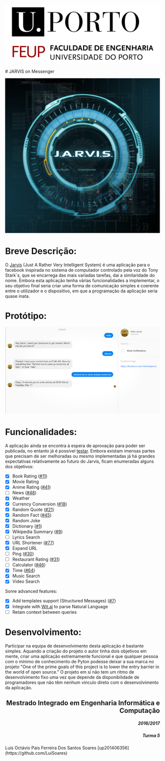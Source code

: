 <p align="right">
  <img src="https://github.com/LuiSoares/JARVIS-on-Messenger/blob/master/Esof-Docs/imagens/Logo%20novo%20FEUPbranco.jpg" alt="FEUP logo">
</p>
# JARVIS on Messenger
<p align = "right">
<img src="https://github.com/LuiSoares/JARVIS-on-Messenger/blob/master/Esof-Docs/imagens/J.A.R.V.I.S..jpg">
</p>

<h1 align = "left"> Breve Descrição: </h1>

O [Jarvis]("http://marvel-movies.wikia.com/wiki/J.A.R.V.I.S.") (Just A Rather Very Intelligent System) é uma aplicação para o facebook inspirada no sistema de computador controlado pela voz do Tony Stark´s, que se encarrega das mais variadas tarefas, dai a similaridade do nome.
Embora esta aplicação tenha várias funcionalidades a implementar, o seu objetivo final seria criar uma forma de comunicação simples e coerente entre o utilizador e o dispositivo, em que a programação da aplicação seria quase inata.

<h1 align = "left">Protótipo:</h1>

<p align="right">
  <img src="https://github.com/LuiSoares/JARVIS-on-Messenger/blob/master/Esof-Docs/imagens/f9wfb5waunvt9njxzv1o.jpg" alt="Demo">
</p>

<h1 align = "left"> Funcionalidades: </h1>

A aplicação ainda se encontra à espera de aprovação para poder ser publicada, no entanto já é possível [testar](https://www.facebook.com/J.A.R.V.I.S.on.Messenger/posts/551338921704902).
Embora existam imensas partes que precisam de ser melhoradas ou mesmo implementadas já há grandes expectativas relativamente ao futuro do Jarvis, ficam enumeradas alguns dos objetivos:

- [x] Book Rating ([#11](https://github.com/swapagarwal/JARVIS-on-Messenger/pull/11))
- [x] Movie Rating
- [x] Anime Rating ([#41](https://github.com/swapagarwal/JARVIS-on-Messenger/pull/41))
- [ ] News ([#48](https://github.com/swapagarwal/JARVIS-on-Messenger/pull/48))
- [x] Weather
- [x] Currency Conversion ([#18](https://github.com/swapagarwal/JARVIS-on-Messenger/pull/18))
- [x] Random Quote ([#21](https://github.com/swapagarwal/JARVIS-on-Messenger/pull/21))
- [x] Random Fact ([#45](https://github.com/swapagarwal/JARVIS-on-Messenger/pull/45))
- [x] Random Joke
- [x] Dictionary ([#1](https://github.com/swapagarwal/JARVIS-on-Messenger/pull/1))
- [x] Wikipedia Summary ([#9](https://github.com/swapagarwal/JARVIS-on-Messenger/pull/9))
- [ ] Lyrics Search
- [x] URL Shortener ([#77](https://github.com/swapagarwal/JARVIS-on-Messenger/pull/77))
- [x] Expand URL
- [ ] Ping ([#30](https://github.com/swapagarwal/JARVIS-on-Messenger/pull/30))
- [ ] Restaurant Rating ([#31](https://github.com/swapagarwal/JARVIS-on-Messenger/issues/31))
- [ ] Calculator ([#46](https://github.com/swapagarwal/JARVIS-on-Messenger/issues/46))
- [x] Time ([#64](https://github.com/swapagarwal/JARVIS-on-Messenger/pull/64))
- [x] Music Search
- [x] Video Search

Some advanced features:

- [x] Add templates support (Structured Messages) ([#7](https://github.com/swapagarwal/JARVIS-on-Messenger/issues/7))
- [x] Integrate with [Wit.ai](https://wit.ai/swapagarwal/JARVIS-on-Messenger) to parse Natural Language
- [ ] Retain context between queries

<h1 align = "left"> Desenvolvimento: </h1>

Participar na equipa de desenvolvimento desta aplicação é bastante simples. Aquando a criação do projeto o autor tinha dois objetivos em mente, criar uma aplicação extremamente funcional e que qualquer pessoa com o mínimo de conhecimento de Pyton podesse deixar a sua marca no projeto "One of the prime goals of this project is to lower the entry barrier in the world of open source."
O projeto em si não tem um ritmo de desenvolvimento fixo uma vez que depende da disponibilidade de programadores que não têm nenhum vinculo direto com o desenvolvimento da aplicação. 


<h2 align = "right"> Mestrado Integrado em Engenharia Informática e Computação </h2>
<h5 align="right"> 2016/2017</h5>
<h5 align="right">Turma 5</h5>
 Luís Octávio Pais Ferreira Dos Santos Soares [up201406356] (https://github.com/LuiSoares)
